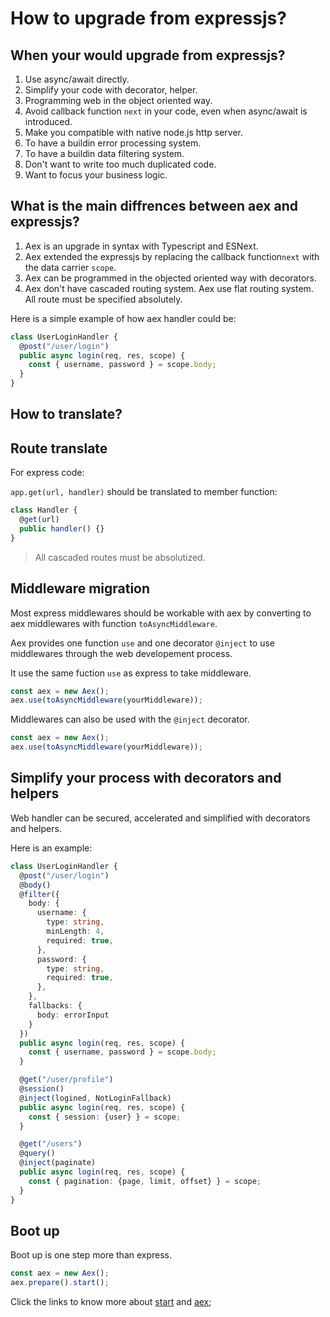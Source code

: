 # How to upgrade from expressjs?

## When your would upgrade from expressjs?

1. Use async/await directly.
2. Simplify your code with decorator, helper.
3. Programming web in the object oriented way.
4. Avoid callback function `next` in your code, even when async/await is introduced.
5. Make you compatible with native node.js http server.
6. To have a buildin error processing system.
7. To have a buildin data filtering system.
8. Don't want to write too much duplicated code.
9. Want to focus your business logic.

## What is the main diffrences between aex and expressjs?

1. Aex is an upgrade in syntax with Typescript and ESNext.
2. Aex extended the expressjs by replacing the callback function`next` with the data carrier `scope`.
3. Aex can be programmed in the objected oriented way with decorators.
4. Aex don't have cascaded routing system. Aex use flat routing system. All route must be specified absolutely.

Here is a simple example of how aex handler could be:

```ts
class UserLoginHandler {
  @post("/user/login")
  public async login(req, res, scope) {
    const { username, password } = scope.body;
  }
}
```

## How to translate?

## Route translate

For express code:

`app.get(url, handler)` should be translated to member function:

```ts
class Handler {
  @get(url)
  public handler() {}
}
```

> All cascaded routes must be absolutized.

## Middleware migration

Most express middlewares should be workable with aex by converting to aex middlewares with function `toAsyncMiddleware`.

Aex provides one function `use` and one decorator `@inject` to use middlewares through the web developement process.

It use the same fuction `use` as express to take middleware.

```ts
const aex = new Aex();
aex.use(toAsyncMiddleware(yourMiddleware));
```

Middlewares can also be used with the `@inject` decorator.

```ts
const aex = new Aex();
aex.use(toAsyncMiddleware(yourMiddleware));
```

## Simplify your process with decorators and helpers

Web handler can be secured, accelerated and simplified with decorators and helpers.

Here is an example:

```ts
class UserLoginHandler {
  @post("/user/login")
  @body()
  @filter({
    body: {
      username: {
        type: string,
        minLength: 4,
        required: true,
      },
      password: {
        type: string,
        required: true,
      },
    },
    fallbacks: {
      body: errorInput
    }
  })
  public async login(req, res, scope) {
    const { username, password } = scope.body;
  }

  @get("/user/profile")
  @session()
  @inject(logined, NotLoginFallback)
  public async login(req, res, scope) {
    const { session: {user} } = scope;
  }

  @get("/users")
  @query()
  @inject(paginate)
  public async login(req, res, scope) {
    const { pagination: {page, limit, offset} } = scope;
  }
}
```

## Boot up

Boot up is one step more than express.

```ts
const aex = new Aex();
aex.prepare().start();
```

Click the links to know more about [start](../README.md#start) and [aex](../README.md);
